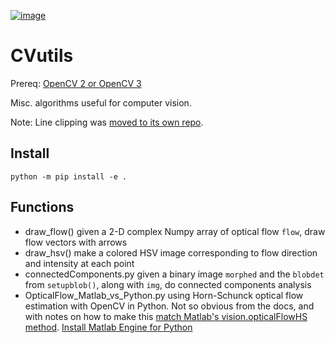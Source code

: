 [![image](https://zenodo.org/badge/19711552.svg)](https://zenodo.org/badge/latestdoi/19711552)

# CVutils


Prereq: [OpenCV 2 or OpenCV 3](https://scivision.co/category/opencv/)

Misc. algorithms useful for computer vision.

Note: Line clipping was [moved to its own repo](https://github.com/scivision/lineclipping-python-fortran).

## Install

    python -m pip install -e .

## Functions

* draw_flow()  given a 2-D complex Numpy array of optical flow `flow`, draw flow vectors with arrows                                                                                                                                                                                                                                                                                                                 
* draw_hsv() make a colored HSV image corresponding to flow direction and intensity at each point                                                                                                                                                                                                                                                                                                                  
* connectedComponents.py  given a binary image `morphed` and the `blobdet` from `setupblob()`, along with `img`, do connected components analysis                                                                                                                                                                                                                                                                               
* OpticalFlow_Matlab_vs_Python.py   using Horn-Schunck optical flow estimation with OpenCV in Python. Not so obvious from the docs, and with notes on how to make this [match Matlab's vision.opticalFlowHS method](https://scivision.co/opencv-cv-calcopticalflowhs-horn-schunck-smoothness-lambda-parameter/). [Install Matlab Engine for Python](https://scivision.co/matlab-engine-callable-from-python-how-to-install-and-setup/)   
